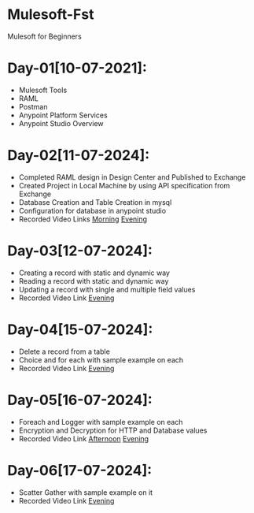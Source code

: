 # Mulesoft-Fst
Mulesoft for Beginners

# Day-01[10-07-2021]:
  - Mulesoft Tools
  - RAML
  - Postman
  - Anypoint Platform Services
  - Anypoint Studio Overview
# Day-02[11-07-2024]:
  - Completed RAML design in Design Center and Published to Exchange
  - Created Project in Local Machine by using API specification from Exchange
  - Database Creation and Table Creation in mysql
  - Configuration for database in anypoint studio
  - Recorded Video Links [Morning](https://transcripts.gotomeeting.com/#/s/fee5518982923cf96acd18c2c6018fa237ce766ae33fba02939cbf4d269a649e) [Evening](https://transcripts.gotomeeting.com/#/s/aa4f0c6ca9f1463c0dfcddb5d92cd353bc96f71ac02c9475cc9c6f32f5b8b1d4)

# Day-03[12-07-2024]:
  - Creating a record with static and dynamic way
  - Reading a record with static and dynamic way
  - Updating a record with single and multiple field values
  - Recorded Video Link [Evening](https://transcripts.gotomeeting.com/#/s/3fad2a4c9f53249240be1fa13d5adec7f17c8b7a1092630c5ae6ae8292394ada)

# Day-04[15-07-2024]:
  - Delete a record from a table
  - Choice and for each with sample example on each
  - Recorded Video Link [Evening](https://transcripts.gotomeeting.com/#/s/3334c7c2abd05b3e134d219f10421dc0df3a971476b9801c3ed9e83577ae3158)

# Day-05[16-07-2024]:
  - Foreach and Logger with sample example on each
  - Encryption and Decryption for HTTP and Database values
  - Recorded Video Link [Afternoon](https://transcripts.gotomeeting.com/#/s/36e06eb2f9f0c5d4aae125a1492e6dd6bb6e01854d6ed04b4ba9446e33643f99) [Evening](https://transcripts.gotomeeting.com/#/s/8218cb1bbe861f03d60b126915d29dd931158ad4d567d74d7ffef0cc4c47d167)

# Day-06[17-07-2024]:
  - Scatter Gather with sample example on it
  - Recorded Video Link [Evening](https://transcripts.gotomeeting.com/#/s/62bfd8541bf5f67ae7f0acf7f164c2cad65ec6d104e4a423162de170948b28a5)
